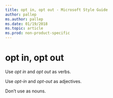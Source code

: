 ```yaml
---
title: opt in, opt out - Microsoft Style Guide
author: pallep
ms.author: pallep
ms.date: 01/19/2018
ms.topic: article
ms.prod: non-product-specific
---
```


# opt in, opt out

Use *opt in* and *opt out* as verbs. 

Use *opt-in* and *opt-out* as adjectives.

Don’t use as nouns.
